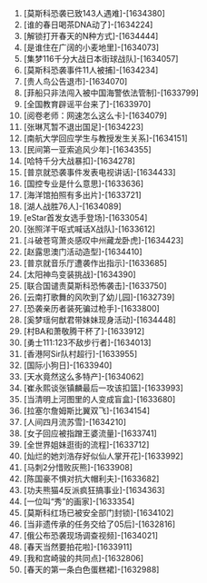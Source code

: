
1. [莫斯科恐袭已致143人遇难]-[1634380]
1. [谁的春日喝茶DNA动了]-[1634224]
1. [解锁打开春天的N种方式]-[1634444]
1. [是谁住在广阔的小麦地里]-[1634073]
1. [集梦116千分大战日本街球战队]-[1634057]
1. [莫斯科恐袭事件11人被捕]-[1634234]
1. [贵人鸟公告退市]-[1634070]
1. [菲船只非法闯入被中国海警依法管制]-[1633799]
1. [全国教育辟谣平台来了]-[1633970]
1. [阅卷老师：网速怎么这么卡]-[1634079]
1. [张琳芃暂不退出国足]-[1634223]
1. [南航大学回应学生与教授发生关系]-[1634151]
1. [民间第一亚索追风少年]-[1634355]
1. [哈特千分大战暴扣]-[1634278]
1. [普京就恐袭事件发表电视讲话]-[1634433]
1. [国控专业是什么意思]-[1633636]
1. [海洋馆拍照有多出片]-[1633721]
1. [湖人战胜76人]-[1634089]
1. [eStar首发女选手登场]-[1633054]
1. [张照洋干呕式喊话X战队]-[1633612]
1. [斗破苍穹萧炎感叹中州藏龙卧虎]-[1634423]
1. [赵露思澳门活动造型]-[1634410]
1. [普京就音乐厅遭袭作出指示]-[1633685]
1. [太阳神鸟变装挑战]-[1634390]
1. [联合国谴责莫斯科恐怖袭击]-[1633750]
1. [云南打歌舞的风吹到了幼儿园]-[1632739]
1. [恐袭亲历者装死骗过枪手]-[1633800]
1. [奚梦瑶何猷君带妹妹现身活动]-[1634448]
1. [村BA和萧敬腾干杯了]-[1633912]
1. [勇士111:123不敌步行者]-[1634013]
1. [香港阿Sir队村超行]-[1633955]
1. [国际小狗日]-[1633940]
1. [天水竟然这么多特产]-[1634062]
1. [崔永熙谈张镇麟最后一攻该扣篮]-[1633993]
1. [当清明上河图里的人变成盲盒]-[1633680]
1. [拉塞尔詹姆斯比翼双飞]-[1634154]
1. [人间四月流苏雪]-[1634210]
1. [女子回应被指蹭王婆流量]-[1633741]
1. [全世界姐妹逛街的流程]-[1633712]
1. [灿烂的她刘浩存好似仙人掌开花]-[1633992]
1. [马刺2分惜败灰熊]-[1633908]
1. [陈国豪不惧对抗大帽利夫]-[1633682]
1. [功夫熊猫4反派疯狂搞事业]-[1634363]
1. [一位叫“秀”的画家]-[1633354]
1. [莫斯科红场已被安全部门封锁]-[1634102]
1. [当非遗传承的任务交给了05后]-[1632816]
1. [俄公布恐袭现场调查视频]-[1634021]
1. [春天当然要拍花啦]-[1633911]
1. [我和宫崎骏的共同点]-[1632806]
1. [春天的第一条白色蛋糕裙]-[1632988]